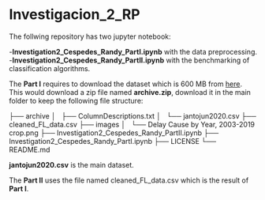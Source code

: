 # Investigacion_2_RP

The follwing repository has two jupyter notebook:

-**Investigation2_Cespedes_Randy_PartI.ipynb** with the data preprocessing.
-**Investigation2_Cespedes_Randy_PartII.ipynb** with the benchmarking of classification algorithms.

The **Part I** requires to download the dataset which is 600 MB from [here](https://www.kaggle.com/akulbahl/covid19-airline-flight-delays-and-cancellations). This would download a zip file named **archive.zip**, download it in the main folder to keep the following file structure:

├── archive
│   ├── ColumnDescriptions.txt
│   └── jantojun2020.csv
├── cleaned_FL_data.csv
├── images
│   └── Delay Cause by Year, 2003-2019 crop.png
├── Investigation2_Cespedes_Randy_PartII.ipynb
├── Investigation2_Cespedes_Randy_PartI.ipynb
├── LICENSE
└── README.md

**jantojun2020.csv** is the main dataset.

The **Part II** uses the file named cleaned_FL_data.csv which is the result of **Part I**.

